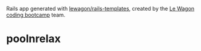 Rails app generated with [lewagon/rails-templates](https://github.com/lewagon/rails-templates), created by the [Le Wagon coding bootcamp](https://www.lewagon.com) team.
# poolnrelax
